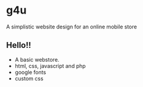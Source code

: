 # g4u
A simplistic website design for an online mobile store
## Hello!!
- A basic webstore.
- html, css, javascript and php
- google fonts
- custom css

